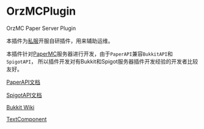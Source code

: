 # OrzMCPlugin

OrzMC Paper Server Plugin

本插件为[私服](https://minecraft.jokerhub.cn)开服自研插件，用来辅助运维。

本插件针对[PaperMC](https://papermc.io/)服务器进行开发，由于`PaperAPI`兼容`BukkitAPI`和`SpigotAPI`，
所以插件开发对有Bukkit和Spigot服务器插件开发经验的开发者比较友好。

[PaperAPI文档](https://papermc.io/javadocs)

[SpigotAPI文档](https://hub.spigotmc.org/javadocs/spigot/)

[Bukkit Wiki](https://bukkit.fandom.com/wiki/Main_Page)

[TextComponent](https://docs.adventure.kyori.net/text.html#creating-components)



